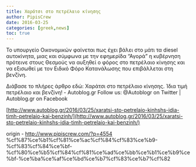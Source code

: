 ```yaml
---
title: Χαράτσι στο πετρέλαιο κίνησης
author: PipisCrew
date: 2016-03-25
categories: [greek,news]
toc: true
---
```


Το υπουργείο Οικονομικών φαίνεται πως έχει βάλει στο μάτι τα diesel αυτοκίνητα, μιας και σύμφωνα με την εφημερίδα “Αγορά” η κυβέρνηση πρότεινε στους Θεσμούς να αυξηθεί ο φόρος στο πετρέλαιο κίνησης και να εξισωθεί με τον Ειδικό Φόρο Κατανάλωσης που επιβάλλεται στη βενζίνη.

Διάβασε το πλήρες άρθρο εδώ: Χαράτσι στο πετρέλαιο κίνησης. Ίδια τιμή πετρέλαιο και βενζίνη! - Autoblog.gr 
Follow us: @Autoblogr on Twitter | Autoblog.gr on Facebook

[http://www.autoblog.gr/2016/03/25/xaratsi-sto-petrelaio-kinhshs-idia-timh-petrelaio-kai-benzinh/](http://www.autoblog.gr/2016/03/25/xaratsi-sto-petrelaio-kinhshs-idia-timh-petrelaio-kai-benzinh/)

origin - http://www.pipiscrew.com/?p=4554 %cf%87%ce%b1%cf%81%ce%ac%cf%84%cf%83%ce%b9-%cf%83%cf%84%ce%bf-%cf%80%ce%b5%cf%84%cf%81%ce%ad%ce%bb%ce%b1%ce%b9%ce%bf-%ce%ba%ce%af%ce%bd%ce%b7%cf%83%ce%b7%cf%82